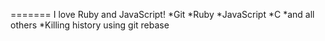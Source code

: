=======
I love Ruby and JavaScript!
*Git
*Ruby
*JavaScript
*C
*and all others
*Killing history using git rebase
